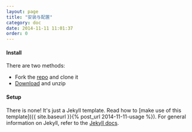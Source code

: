 ```yaml
---
layout: page
title: "安装与配置"
category: doc
date: 2014-11-11 11:01:37
order: 0
---
```


#### Install

There are two methods:

- Fork the [repo](https://github.com/bruth/jekyll-docs-template/) and clone it
- [Download](https://github.com/bruth/jekyll-docs-template/archive/master.zip) and unzip

#### Setup

There is none! It's just a Jekyll template. Read how to [make use of this template]({{ site.baseurl }}{% post_url 2014-11-11-usage %}). For general information on Jekyll, refer to the [Jekyll docs](http://jekyllrb.com/docs/home/).
